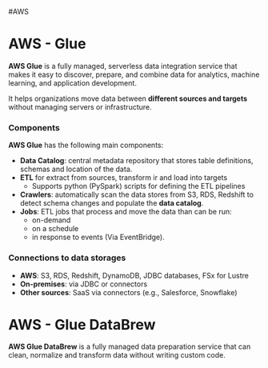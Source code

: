 #AWS

# AWS - Glue

**AWS Glue** is a fully managed, serverless data integration service that makes it easy to discover, prepare, and combine data for analytics, machine learning, and application development.

It helps organizations move data between **different sources and targets** without 
managing servers or infrastructure.

### Components

**AWS Glue** has the following main components: 

* **Data Catalog**: central metadata repository that stores table definitions, schemas and location of the data. 
* **ETL** for extract from sources, transform ir and load into targets
	* Supports python (PySpark) scripts for defining the ETL pipelines
* **Crawlers**: automatically scan the data stores from S3, RDS, Redshift to detect schema changes and populate the **data catalog**. 
* **Jobs**: ETL jobs that process and move the data than can be run: 
	* on-demand
	* on a schedule
	* in response to events (Via EventBridge). 


### Connections to data storages

- **AWS**: S3, RDS, Redshift, DynamoDB, JDBC databases, FSx for Lustre    
- **On-premises**: via JDBC or connectors
- **Other sources**: SaaS via connectors (e.g., Salesforce, Snowflake)


# AWS - Glue DataBrew

**AWS Glue DataBrew** is a fully managed data preparation service that can clean, normalize and transform data without writing custom code. 
